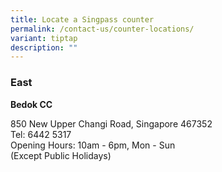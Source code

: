 ```yaml
---
title: Locate a Singpass counter
permalink: /contact-us/counter-locations/
variant: tiptap
description: ""
---
```

<h3>East</h3>
<p><strong>Bedok CC​​</strong>
</p>
<p>850​​ New Upper Changi Road​​, Singapore 467352​​
<br>Tel: 6442 5317
<br>Opening Hours: 10am - 6pm, Mon - Sun​​
<br>(Except Public Holidays)</p>
<p></p>
<p></p>